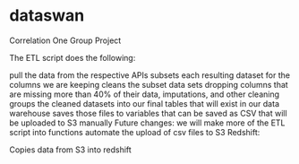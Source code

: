 # dataswan
Correlation One Group Project

The ETL script does the following:

pull the data from the respective APIs
subsets each resulting dataset for the columns we are keeping
cleans the subset data sets dropping columns that are missing more than 40% of their data, imputations, and other cleaning
groups the cleaned datasets into our final tables that will exist in our data warehouse
saves those files to variables that can be saved as CSV that will be uploaded to S3 manually Future changes:
we will make more of the ETL script into functions
automate the upload of csv files to S3
Redshift:

Copies data from S3 into redshift
